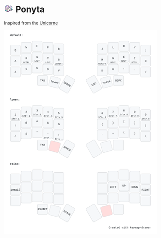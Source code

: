 # ![logo](https://github.com/olgam4/zmk-config/blob/main/assets/ponyta.png?raw=true) Ponyta

Inspired from the [Unicorne](https://github.com/fgebhart/zmk-config)

![keymap](https://raw.githubusercontent.com/olgam4/zmk-config/5b453d8fc88b9514aee16f09a6257b5fda0f07c7/assets/layout.svg)
